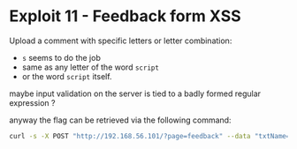# Exploit 11 - Feedback form XSS

Upload a comment with specific letters or letter combination:

-   `s` seems to do the job
-   same as any letter of the word `script`
-   or the word `script` itself.

maybe input validation on the server is tied to a badly formed regular expression ?

anyway the flag can be retrieved via the following command:

```bash
curl -s -X POST "http://192.168.56.101/?page=feedback" --data "txtName=test&mtxtMessage=s&btnSign=Sign+Guestbook" | grep -oP 'The flag is : \K[0-9a-f]{64}' | head -1

```
